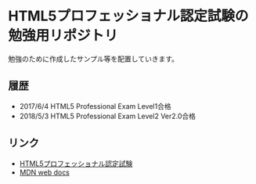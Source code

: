 # HTML5プロフェッショナル認定試験の勉強用リポジトリ

勉強のために作成したサンプル等を配置していきます。

## 履歴

* 2017/6/4 HTML5 Professional Exam Level1合格
* 2018/5/3 HTML5 Professional Exam Level2 Ver2.0合格

## リンク

* [HTML5プロフェッショナル認定試験](https://html5exam.jp/)
* [MDN web docs](https://developer.mozilla.org/ja/)
